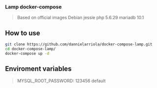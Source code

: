 ### Lamp docker-compose 

>Based on official images
>Debian jessie
>php 5.6.29
>mariadb 10.1


## How to use

```bash
git clone https://github.com/dannielarriola/docker-compose-lamp.git
cd docker-compose-lamp/
docker-compose up -d
```

## Enviroment variables

>MYSQL_ROOT_PASSWORD: 123456 default

